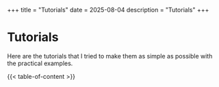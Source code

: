 +++
title = "Tutorials"
date = 2025-08-04
description = "Tutorials"
+++

# Tutorials

Here are the tutorials that I tried to make them as simple as possible
with the practical examples.

{{< table-of-content >}}